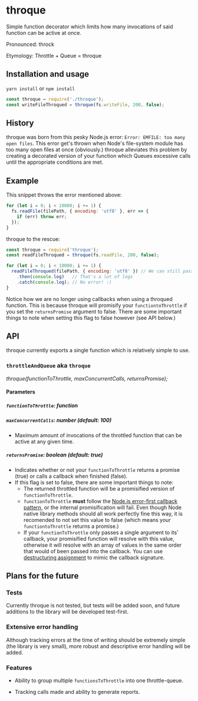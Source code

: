# throque

Simple function decorator which limits how many invocations of said function can be active at once.

Pronounced: throck

Etymology: Throttle + Queue = throque

## Installation and usage

`yarn install` or `npm install`

```javascript
const throque = require('./throque');
const writeFileThroqued = throque(fs.writeFile, 200, false);
```

## History

throque was born from this pesky Node.js error: `Error: EMFILE: too many open files`. This error get's thrown when Node's file-system module has too many open files at once (obviously.) throque alleviates this problem by creating a decorated version of your function which Queues excessive calls until the appropriate conditions are met.

## Example

This snippet throws the error mentioned above:

```javascript
for (let i = 0; i < 10000; i += 1) {
  fs.readFile(filePath, { encoding: 'utf8' }, err => {
    if (err) throw err;
  });
}
```

throque to the rescue:

```javascript
const throque = require('throque');
const readFileThroqued = throque(fs.readFile, 200, false);

for (let i = 0; i < 10000; i += 1) {
  readFileThroqued(filePath, { encoding: 'utf8' }) // We can still pass the same arguments to fs.readFile (but not the callback)
    .then(console.log)   // That's a lot of logs
    .catch(console.log); // No error! :)
}
```

Notice how we are no longer using callbacks when using a throqued function. This is because throque will promisify your `functiontoThrottle` if you set the `returnsPromise` argument to false. There are some important things to note when setting this flag to false however (see API below.)

## API

throque currently exports a single function which is relatively simple to use.

### `throttleAndQueue` aka `throque`

_throque(functionToThrottle, maxConcurrentCalls, returnsPromise);_

#### Parameters

##### `functionToThrottle`: function

##### `maxConcurrentCalls`: number (default: 100)

* Maximum amount of invocations of the throttled function that can be active at any given time.

##### `returnsPromise`: boolean (default: true)

* Indicates whether or not your `functionToThrottle` returns a promise (true) or calls a callback when finished (false).
* If this flag is set to false, there are some important things to note:
  * The returned throttled function will be a promisified version of `functionToThrottle`.
  * `functionToThrottle` **must** follow the [Node.js error-first callback pattern](http://fredkschott.com/post/2014/03/understanding-error-first-callbacks-in-node-js/), or the internal promisification will fail. Even though Node native library methods should all work perfectly fine this way, it is recomended to not set this value to false (which means your `functiontoThrottle` returns a promise.)
  * If your `functionToThrottle` only passes a single argument to its' callback, your promisified function will resolve with this value, otherwise it will resolve with an array of values in the same order that would of been passed into the callback. You can use [destructuring assignment](https://developer.mozilla.org/en-US/docs/Web/JavaScript/Reference/Operators/Destructuring_assignment) to mimic the callback signature.

## Plans for the future

### Tests

Currently throque is not tested, but tests will be added soon, and future additions to the library will be developed test-first.

### Extensive error handling

Although tracking errors at the time of writing should be extremely simple (the library is very small), more robust and descriptive error handling will be added.

### Features

* Ability to group multiple `functionsToThrottle` into one throttle-queue.

* Tracking calls made and ability to generate reports.
